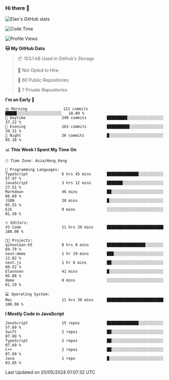 ### Hi there 👋

![Elan's GitHub stats](https://github-readme-stats.vercel.app/api?username=elaninhust&rank_icon=github)

<!--START_SECTION:waka-->
![Code Time](http://img.shields.io/badge/Code%20Time-224%20hrs-blue)

![Profile Views](http://img.shields.io/badge/Profile%20Views-1-blue)

**🐱 My GitHub Data** 

> 📦 103.1 kB Used in GitHub's Storage 
 > 
> 🚫 Not Opted to Hire
 > 
> 📜 60 Public Repositories 
 > 
> 🔑 7 Private Repositories 
 > 
**I'm an Early 🐤** 

```text
🌞 Morning                121 commits         █████░░░░░░░░░░░░░░░░░░░░   18.09 % 
🌆 Daytime                249 commits         █████████░░░░░░░░░░░░░░░░   37.22 % 
🌃 Evening                263 commits         ██████████░░░░░░░░░░░░░░░   39.31 % 
🌙 Night                  36 commits          █░░░░░░░░░░░░░░░░░░░░░░░░   05.38 % 
```


📊 **This Week I Spent My Time On** 

```text
🕑︎ Time Zone: Asia/Hong_Kong

💬 Programming Languages: 
TypeScript               6 hrs 45 mins       ██████████████░░░░░░░░░░░   57.97 % 
JavaScript               3 hrs 12 mins       ███████░░░░░░░░░░░░░░░░░░   27.51 % 
Markdown                 46 mins             ██░░░░░░░░░░░░░░░░░░░░░░░   06.69 % 
JSON                     38 mins             █░░░░░░░░░░░░░░░░░░░░░░░░   05.55 % 
EJS                      9 mins              ░░░░░░░░░░░░░░░░░░░░░░░░░   01.30 % 

🔥 Editors: 
VS Code                  11 hrs 39 mins      █████████████████████████   100.00 % 

🐱‍💻 Projects: 
qihooloan-h5             8 hrs 8 mins        █████████████████░░░░░░░░   69.79 % 
next-demo                1 hr 29 mins        ███░░░░░░░░░░░░░░░░░░░░░░   12.82 % 
next.js                  1 hr 6 mins         ██░░░░░░░░░░░░░░░░░░░░░░░   09.52 % 
Elannnnn                 41 mins             █░░░░░░░░░░░░░░░░░░░░░░░░   05.88 % 
demo                     8 mins              ░░░░░░░░░░░░░░░░░░░░░░░░░   01.19 % 

💻 Operating System: 
Mac                      11 hrs 39 mins      █████████████████████████   100.00 % 
```

**I Mostly Code in JavaScript** 

```text
JavaScript               15 repos            ██████████████░░░░░░░░░░░   57.69 % 
Swift                    2 repos             ██░░░░░░░░░░░░░░░░░░░░░░░   07.69 % 
TypeScript               2 repos             ██░░░░░░░░░░░░░░░░░░░░░░░   07.69 % 
C++                      2 repos             ██░░░░░░░░░░░░░░░░░░░░░░░   07.69 % 
Java                     1 repo              █░░░░░░░░░░░░░░░░░░░░░░░░   03.85 % 
```




 Last Updated on 20/05/2024 01:07:32 UTC
<!--END_SECTION:waka-->
